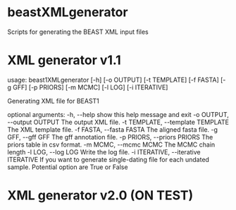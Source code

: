 # beastXMLgenerator
Scripts for generating the BEAST XML input files

# XML generator v1.1

usage: beast1XMLgenerator [-h] [-o OUTPUT] [-t TEMPLATE] [-f FASTA] [-g GFF] [-p PRIORS] [-m MCMC] [-l LOG] [-i ITERATIVE]

Generating XML file for BEAST1

optional arguments:
  -h, --help            show this help message and exit
  -o OUTPUT, --output OUTPUT
                        The output XML file.
  -t TEMPLATE, --template TEMPLATE
                        The XML template file.
  -f FASTA, --fasta FASTA
                        The aligned fasta file.
  -g GFF, --gff GFF     The gff annotation file.
  -p PRIORS, --priors PRIORS
                        The priors table in csv format.
  -m MCMC, --mcmc MCMC  The MCMC chain length
  -l LOG, --log LOG     Write the log file.
  -i ITERATIVE, --iterative ITERATIVE
                        If you want to generate single-dating file for each undated sample. Potential option are True or False


# XML generator v2.0 (ON TEST)

